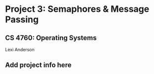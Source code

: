 # Project 3: Semaphores & Message Passing
## CS 4760: Operating Systems
Lexi Anderson


## Add project info here

